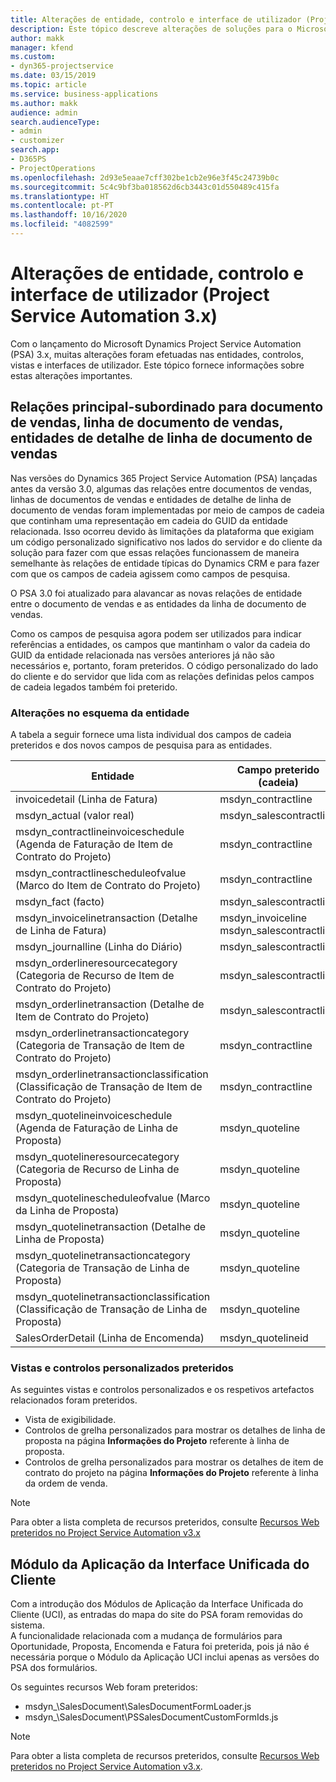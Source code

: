 ```yaml
---
title: Alterações de entidade, controlo e interface de utilizador (Project Service Automation 3.x)
description: Este tópico descreve alterações de soluções para o Microsoft Dynamics Project Service Automation 3.x.
author: makk
manager: kfend
ms.custom:
- dyn365-projectservice
ms.date: 03/15/2019
ms.topic: article
ms.service: business-applications
ms.author: makk
audience: admin
search.audienceType:
- admin
- customizer
search.app:
- D365PS
- ProjectOperations
ms.openlocfilehash: 2d93e5eaae7cff302be1cb2e96e3f45c24739b0c
ms.sourcegitcommit: 5c4c9bf3ba018562d6cb3443c01d550489c415fa
ms.translationtype: HT
ms.contentlocale: pt-PT
ms.lasthandoff: 10/16/2020
ms.locfileid: "4082599"
---
```

# <a name="entity-control-and-user-interface-changes-project-service-automation-3x"></a>Alterações de entidade, controlo e interface de utilizador (Project Service Automation 3.x)
Com o lançamento do Microsoft Dynamics Project Service Automation (PSA) 3.x, muitas alterações foram efetuadas nas entidades, controlos, vistas e interfaces de utilizador. Este tópico fornece informações sobre estas alterações importantes.

## <a name="parent-child-relationships-for-sales-document-sales-document-line-sales-document-line-detail-entities"></a>Relações principal-subordinado para documento de vendas, linha de documento de vendas, entidades de detalhe de linha de documento de vendas
Nas versões do Dynamics 365 Project Service Automation (PSA) lançadas antes da versão 3.0, algumas das relações entre documentos de vendas, linhas de documentos de vendas e entidades de detalhe de linha de documento de vendas foram implementadas por meio de campos de cadeia que continham uma representação em cadeia do GUID da entidade relacionada. Isso ocorreu devido às limitações da plataforma que exigiam um código personalizado significativo nos lados do servidor e do cliente da solução para fazer com que essas relações funcionassem de maneira semelhante às relações de entidade típicas do Dynamics CRM e para fazer com que os campos de cadeia agissem como campos de pesquisa.

O PSA 3.0 foi atualizado para alavancar as novas relações de entidade entre o documento de vendas e as entidades da linha de documento de vendas.

Como os campos de pesquisa agora podem ser utilizados para indicar referências a entidades, os campos que mantinham o valor da cadeia do GUID da entidade relacionada nas versões anteriores já não são necessários e, portanto, foram preteridos. O código personalizado do lado do cliente e do servidor que lida com as relações definidas pelos campos de cadeia legados também foi preterido.

### <a name="entity-schema-changes"></a>Alterações no esquema da entidade
A tabela a seguir fornece uma lista individual dos campos de cadeia preteridos e dos novos campos de pesquisa para as entidades. 

 Entidade |   Campo preterido (cadeia) | Novo campo (pesquisa)
--- | --- | ---
invoicedetail (Linha de Fatura) |  msdyn_contractline |    msdyn_contractlineid
msdyn_actual (valor real) | msdyn_salescontractline |   msdyn_salescontractlineid
msdyn_contractlineinvoiceschedule (Agenda de Faturação de Item de Contrato do Projeto) |    msdyn_contractline |    msdyn_contractlineid
msdyn_contractlinescheduleofvalue (Marco do Item de Contrato do Projeto) |   msdyn_contractline |    msdyn_contractlineid
msdyn_fact (facto) | msdyn_salescontractline |   msdyn_salescontractlineid
msdyn_invoicelinetransaction (Detalhe de Linha de Fatura) | msdyn_invoiceline <br> msdyn_salescontractline | msdyn_invoicelineid <br> msdyn_salescontractlineid
msdyn_journalline (Linha do Diário) |  msdyn_salescontractline |   msdyn_salescontractlineid
msdyn_orderlineresourcecategory (Categoria de Recurso de Item de Contrato do Projeto) | msdyn_salescontractline |   msdyn_contractlineid
msdyn_orderlinetransaction (Detalhe de Item de Contrato do Projeto) | msdyn_salescontractline |   msdyn_salescontractlineid
msdyn_orderlinetransactioncategory (Categoria de Transação de Item de Contrato do Projeto) |   msdyn_contractline |    msdyn_contractlineid
msdyn_orderlinetransactionclassification (Classificação de Transação de Item de Contrato do Projeto) |   msdyn_contractline |    msdyn_contractlineid
msdyn_quotelineinvoiceschedule (Agenda de Faturação de Linha de Proposta) |  msdyn_quoteline |   msdyn_quotelineid
msdyn_quotelineresourcecategory (Categoria de Recurso de Linha de Proposta) |    msdyn_quoteline |   msdyn_quotelineid
msdyn_quotelinescheduleofvalue (Marco da Linha de Proposta) | msdyn_quoteline |   msdyn_quotelineid
msdyn_quotelinetransaction (Detalhe de Linha de Proposta) |    msdyn_quoteline |   msdyn_quotelineid
msdyn_quotelinetransactioncategory (Categoria de Transação de Linha de Proposta) |  msdyn_quoteline |   msdyn_quotelineid
msdyn_quotelinetransactionclassification (Classificação de Transação de Linha de Proposta) |  msdyn_quoteline |   msdyn_quotelineid
SalesOrderDetail (Linha de Encomenda) | msdyn_quotelineid | msdyn_quoteline 

### <a name="deprecated-custom-views-and-controls"></a>Vistas e controlos personalizados preteridos
As seguintes vistas e controlos personalizados e os respetivos artefactos relacionados foram preteridos.

- Vista de exigibilidade.
- Controlos de grelha personalizados para mostrar os detalhes de linha de proposta na página **Informações do Projeto** referente à linha de proposta.
- Controlos de grelha personalizados para mostrar os detalhes de item de contrato do projeto na página **Informações do Projeto** referente à linha da ordem de venda.

> [!NOTE]
> Para obter a lista completa de recursos preteridos, consulte [Recursos Web preteridos no Project Service Automation v3.x](../developer-guides/web-resources-deprecated-v3.x.md)

## <a name="unified-client-interface-app-module"></a>Módulo da Aplicação da Interface Unificada do Cliente
Com a introdução dos Módulos de Aplicação da Interface Unificada do Cliente (UCI), as entradas do mapa do site do PSA foram removidas do sistema.  
A funcionalidade relacionada com a mudança de formulários para Oportunidade, Proposta, Encomenda e Fatura foi preterida, pois já não é necessária porque o Módulo da Aplicação UCI inclui apenas as versões do PSA dos formulários.  

Os seguintes recursos Web foram preteridos:

- msdyn_\SalesDocument\SalesDocumentFormLoader.js
- msdyn_\SalesDocument\PSSalesDocumentCustomFormIds.js

> [!NOTE]
> Para obter a lista completa de recursos preteridos, consulte [Recursos Web preteridos no Project Service Automation v3.x](../developer-guides/web-resources-deprecated-v3.x.md).


